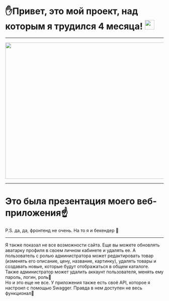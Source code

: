# ✋Привет, это мой проект, над которым я трудился 4 месяца! <img src="https://media.giphy.com/media/WUlplcMpOCEmTGBtBW/giphy.gif" width="30px">

---

<div align="center">
  <img src="https://github.com/c-tacuk/OnlineShop-PetProject/assets/103958595/150163b5-6f76-4406-8b31-c790b4d61222" width="768" height="432"/>
</div>

---

# Это была презентация моего веб-приложения☝️
P.S. да, да, фронтенд не очень. На то я и бекендер 🤷 <br>

---

Я также показал не все возможности сайта. Еще вы можете обновлять аватарку профиля в своем личном кабинете и удалять ее. А пользователь с ролью администратора может редактировать товар (изменять его описание, цену, название, картинку), удалять товары и создавать новые, которые будут отображаться в общем каталоге. Также администратор может удалить аккаунт пользователя, менять ему пароль, логин, роль👻 <br> Но и это еще не все. У приложения также есть своё API, которое я настроил с помощью Swagger. Правда в нем доступен не весь функционал🤫

